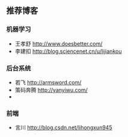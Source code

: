 ## 推荐博客

### 机器学习
* 王孝舒 http://www.doesbetter.com/
* 李建扣 http://blog.sciencenet.cn/u/lijiankou

### 后台系统
* 若飞 http://armsword.com/
* 策码奔腾 http://yanyiwu.com/
* 
### 前端
* 言川 http://blog.csdn.net/lihongxun945



